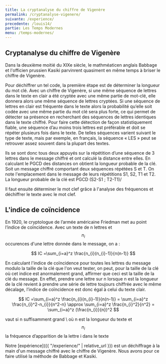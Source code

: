 ```yaml
---
title: La cryptanalyse du chiffre de Vigenère
permalink: /cryptanalyse-vigenere/
suivante: /experience/
precedente: /louis14/
partie: Les Temps Modernes
menu: /temps-modernes/
---
```


## Cryptanalyse du chiffre de Vigenère

Dans la deuxième moitié du XIXe siècle, le mathméaticen anglais Babbage et l'officien prussien Kasiki parvinrent quasiment en même temps à briser le chiffre de Vigenère.

Pour déchiffrer un tel code, la première étape est de déterminer la longueur du mot clé. Avec un chiffre de Vigenère, si une même séquence de lettres dans le texte en clair a été cryptée avec une même partie de mot-clé, elle donnera alors une même séquence de lettres cryptées. Si une séquence de lettres en clair est fréquente dans le texte alors la probabilité qu’elle soit codée avec une même partie du mot clé sera plus forte, ce qui permet de détecter sa présence en recherchant des séquences de lettres identiques dans le texte chiffré. Pour faire cette détection de façon statistiquement fiable, une séquence d’au moins trois lettres est préférable et doit se répéter plusieurs fois dans le texte. De telles séquences varient suivant le type de texte, mais par exemple, en français, la séquence « LES » peut se retrouver assez souvent dans la plupart des textes.

Ils se sont donc tous deux appuyés sur la répétition d’une séquence de 3 lettres dans le message chiffré et ont calculé la distance entre elles. En calculant le PGCD des distances on obtient la longueur probable de la clé.
Soit un message chiffré comportant deux séquences répétées S et T. On note l'emplacement dans le message de leurs répétitions S1, S2, T1 et T2. La longueur probable de la clé est PGCD (S2-S1 ; T2-T1)/

Il faut ensuite déterminer le mot clef grâce à l'analyse des fréquences et déchiffrer le texte avec le mot clef.

## L'indice de coïncidence

En 1920, le cryptologue de l’armée américaine Friedman met au point l’indice de coïncidence. Avec un texte de n lettres et $$ n_{i} $$ occurences d'une lettre donnée dans le message, on a :

$$ IC =\sum_{i=a}^z \frac{n_{i}(n_{i}-1)}{n(n-1)} $$

En calculant l'indice de coïncidence pour toutes les lettres du message modulo la taille de la clé que l'on veut tester, on peut, pour la taille de la clé où cet indice est anormalement grand, affirmer que ceci est la taille de la clé du message. En effet, prendre une lettre sur n lorsque n est la longueur de la clé revient à prendre une série de lettre toujours chiffrée avec le même décalage, l’indice de coïncidence est donc égal à celui du texte clair.

$$ IC =\sum_{i=a}^z \frac{n_{i}(n_{i}-1)}{n(n-1)} = \sum_{i=a}^z \frac{n_{i}^2-n_{i}}{n^2-n} \approx \sum_{i=a}^z \frac{n_{i}^2}{n^2} = \sum_{i=a}^z (\frac{n_{i}}{n})^2 $$

vaut si n suffisamment grand \\
où n est la longueur du texte et $$ n_{i} $$ la fréquence d’apparition de la lettre i dans le texte

Notre [expérience]({{ "/experience/" | relative_url }}) est un déchiffrage à la main d'un message chiffré avec le chiffre de Vigenère. Nous avons pour ce faire utilisé la méthode de Babbage et Kasiki.
